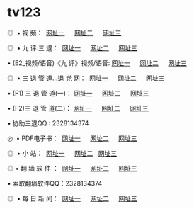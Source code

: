 # tv123
<p>◎   • 视 频： 
<a href="http://us.jetos.com/tv/" target="_blank">网址一</a> 　 
<a href="http://sdk3.ga/tv/" target="_blank">网址二</a> 　 
<a href="http://ms52.ga/" target="_blank">网址三</a></p>
<p>◎   • 九 评.三 退：  
<a href="http://us.jetos.com/t/" target="_blank">网址一</a> 　 
<a href="http://sdk3.ga/v/" target="_blank">网址二</a> 　 
<a href="http://ms52.ga/tt/" target="_blank">网址三</a> 　</p>
<p>  • (E2_视频/语音)《九 评》视频/语音: 
<a href="http://us.jetos.com/v/" target="_blank">网址一</a> 　 
<a href="http://sdk3.ga/v/" target="_blank">网址二</a> 　 
<a href="http://ms52.ga/v/" target="_blank">网址三</a></p>
<p>◎   • 三 退 管 道...退 党 网：  
<a href="http://us.jetos.com/go/8/" target="_blank">网址一</a> 　 
<a href="http://sdk3.ga/go/8/" target="_blank">网址二</a> 　 
<a href="http://ms52.ga/go/8/" target="_blank">网址三</a></p>
<p>  • (F1) 三 退 管 道(一)： 
<a href="http://us.jetos.com/d/" target="_blank">网址一</a> 　 
<a href="http://sdk3.ga/d/" target="_blank">网址二</a> 　 
<a href="http://ms52.ga/d/" target="_blank">网址三</a></p>
<p>  • (F2)三 退 管 道(二)： 
<a href="http://us.jetos.com/dd/" target="_blank">网址一</a> 　 
<a href="http://sdk3.ga/dd/" target="_blank">网址二</a> 　 
<a href="http://ms52.ga/dd/" target="_blank">网址三</a></p>
<p>  • 协助三退QQ : 2328134374</p>
<p>◎   • PDF电子书：  
<a href="http://us.jetos.com/p/" target="_blank">网址一</a> 　 
<a href="http://sdk3.ga/p/" target="_blank">网址二</a> 　 
<a href="http://ms52.ga/p/" target="_blank">网址三</a></p>
<p>◎ </span>  •  小 站：  
<a href="http://us.jetos.com/" target="_blank">网址一</a> 　 
<a href="http://sdk3.ga/" target="_blank">网址二</a>   
<a href="http://ms52.ga/" target="_blank">网址三</a></p>
<p>◎  • 翻 墙 软 件 ：  
<a href="http://us.jetos.com/f/" target="_blank">网址一</a> 　 
<a href="http://sdk3.ga/ff/" target="_blank">网址二</a> 　 
<a href="http://ms52.ga/f/" target="_blank">网址三</a></p>
<p>  • 索取翻墙软件QQ：2328134374</p>
<p>◎ </span>  • 每 日 新 闻：  
<a href="http://us.jetos.com/day/" target="_blank">网址一</a> 　 
<a href="http://sdk3.ga/day/" target="_blank">网址二</a> 　 
<a href="http://ms52.ga/day/" target="_blank">网址三</a></p>
